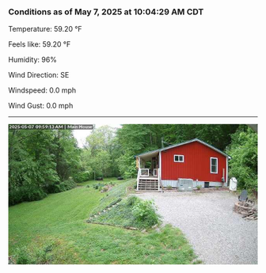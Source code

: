 ### Conditions as of May 7, 2025 at 10:04:29 AM CDT 

Temperature: 59.20 &deg;F

Feels like: 59.20 &deg;F

Humidity: 96%

Wind Direction: SE

Windspeed: 0.0 mph

Wind Gust: 0.0 mph

---

<img src="./images/latest.jpeg"/>

